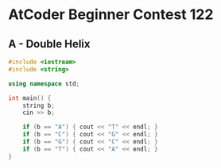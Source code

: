 # AtCoder Beginner Contest 122
## A - Double Helix
```cpp
#include <iostream>
#include <string>

using namespace std;

int main() {
    string b;
    cin >> b;

    if (b == "A") { cout << "T" << endl; }
    if (b == "C") { cout << "G" << endl; }
    if (b == "G") { cout << "C" << endl; }
    if (b == "T") { cout << "A" << endl; }
}
```
